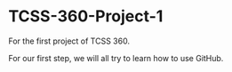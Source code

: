 # TCSS-360-Project-1
For the first project of TCSS 360.

For our first step, we will all try to learn how to use GitHub.

